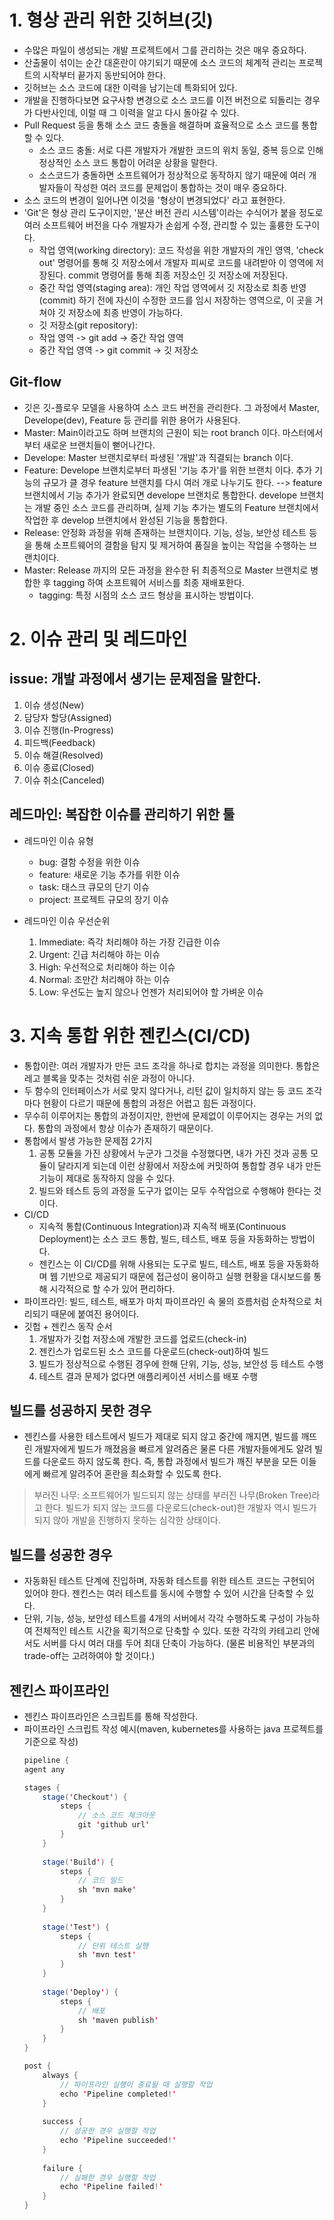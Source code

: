 # 1. 형상 관리 위한 깃허브(깃)
  - 수많은 파일이 생성되는 개발 프로젝트에서 그를 관리하는 것은 매우 중요하다.
  - 산출물이 섞이는 순간 대혼란이 야기되기 때문에 소스 코드의 체계적 관리는 프로젝트의 시작부터 끝가지 동반되어야 한다.
  - 깃허브는 소스 코드에 대한 이력을 남기는데 특화되어 있다.
  - 개발을 진행하다보면 요구사항 변경으로 소스 코드를 이전 버전으로 되돌리는 경우가 다반사인데, 이럴 때 그 이력을 알고 다시 돌아갈 수 있다.
  - Pull Request 등을 통해 소스 코드 충돌을 해결하며 효율적으로 소스 코드를 통합할 수 있다.
    - 소스 코드 충돌: 서로 다른 개발자가 개발한 코드의 위치 동일, 중복 등으로 인해 정상적인 소스 코드 통합이 어려운 상황을 말한다.
    - 소스코드가 충돌하면 소프트웨어가 정상적으로 동작하지 않기 때문에 여러 개발자들이 작성한 여러 코드를 문제업이 통합하는 것이 매우 중요하다.
  - 소스 코드의 변경이 일어나면 이것을 '형상이 변경되었다' 라고 표현한다.
  - 'Git'은 형상 관리 도구이지만, '분산 버전 관리 시스템'이라는 수식어가 붙을 정도로 여러 소프트웨어 버전을 다수 개발자가 손쉽게 수정, 관리할 수 있는 훌륭한 도구이다.
    - 작업 영역(working directory): 코드 작성을 위한 개발자의 개인 영역, 'check out' 명령어를 통해 깃 저장소에서 개발자 피씨로 코드를 내려받아 이 영역에 저장된다.
      commit 명령어를 통해 최종 저장소인 깃 저장소에 저장된다.
    - 중간 작업 영역(staging area): 개인 작업 영역에서 깃 저장소로 최종 반영(commit) 하기 전에 자신이 수정한 코드를 임시 저장하는 영역으로, 이 곳을 거쳐야 깃 저장소에 최종
      반영이 가능하다.
    - 깃 저장소(git repository): 
    - 작업 영역 -> git add -> 중간 작업 영역
    - 중간 작업 영역 -> git commit -> 깃 저장소

## Git-flow
  - 깃은 깃-플로우 모델을 사용하여 소스 코드 버전을 관리한다. 그 과정에서 Master, Develope(dev), Feature 등 관리를 위한 용어가 사용된다.
  - Master: Main이라고도 하며 브랜치의 근원이 되는 root branch 이다. 마스터에서부터 새로운 브랜치들이 뻗어나간다.
  - Develope: Master 브랜치로부터 파생된 '개발'과 직결되는 branch 이다.
  - Feature: Develope 브랜치로부터 파생된 '기능 추가'를 위한 브랜치 이다. 추가 기능의 규모가 클 경우 feature 브랜치를 다시 여러 개로 나누기도 한다.
  --> feature 브랜치에서 기능 추가가 완료되면 develope 브랜치로 통합한다. develope 브랜치는 개발 중인 소스 코드를 관리하며, 실제 기능 추가는 별도의 Feature 브랜치에서
    작업한 후 develop 브랜치에서 완성된 기능을 통합한다.
  - Release: 안정화 과정을 위해 존재하는 브랜치이다. 기능, 성능, 보안성 테스트 등을 통해 소프트웨어의 결함을 탐지 및 제거하여 품질을 높이는 작업을 수행하는 브랜치이다.
  - Master: Release 까지의 모든 과정을 완수한 뒤 최종적으로 Master 브랜치로 병합한 후 tagging 하여 소프트웨어 서비스를 최종 재배포한다.
    - tagging: 특정 시점의 소스 코드 형상을 표시하는 방법이다.

# 2. 이슈 관리 및 레드마인
## issue: 개발 과정에서 생기는 문제점을 말한다.
  1. 이슈 생성(New)
  2. 담당자 할당(Assigned)
  3. 이슈 진행(In-Progress)
  4. 피드백(Feedback)
  5. 이슈 해결(Resolved)
  6. 이슈 종료(Closed)
  7. 이슈 취소(Canceled)

## 레드마인: 복잡한 이슈를 관리하기 위한 툴
  - 레드마인 이슈 유형
    - bug: 결함 수정을 위한 이슈
    - feature: 새로운 기능 추가를 위한 이슈
    - task: 태스크 큐모의 단기 이슈
    - project: 프로젝트 규모의 장기 이슈
   
  - 레드마인 이슈 우선순위
    1. Immediate: 즉각 처리해야 하는 가장 긴급한 이슈
    2. Urgent: 긴급 처리해야 하는 이슈
    3. High: 우선적으로 처리해야 하는 이슈
    4. Normal: 조만간 처리해야 하는 이슈
    5. Low: 우선도는 높지 않으나 언젠가 처리되어야 할 가벼운 이슈

# 3. 지속 통합 위한 젠킨스(CI/CD)
  - 통합이란: 여러 개발자가 만든 코드 조각을 하나로 합치는 과정을 의미한다. 통합은 레고 블록을 맞추는 것처럼 쉬운 과정이 아니다.
  - 두 함수의 인터페이스가 서로 맞지 않다거나, 리턴 값이 일치하지 않는 등 코드 조각마다 현황이 다르기 때문에 통합의 과정은 어렵고 힘든 과정이다.
  - 무수히 이루어지는 통합의 과정이지만, 한번에 문제없이 이루어지는 경우는 거의 없다. 통합의 과정에서 항상 이슈가 존재하기 때문이다.
  - 통합에서 발생 가능한 문제점 2가지
    1. 공통 모듈을 가진 상황에서 누군가 그것을 수정했다면, 내가 가진 것과 공통 모듈이 달라지게 되는데 이런 상황에서 저장소에 커밋하여 통합할 경우 내가 만든 기능이 제대로 동작하지
      않을 수 있다.
    2. 빌드와 테스트 등의 과정을 도구가 없이는 모두 수작업으로 수행해야 한다는 것이다.
  - CI/CD
    - 지속적 통합(Continuous Integration)과 지속적 배포(Continuous Deployment)는 소스 코드 통합, 빌드, 테스트, 배포 등을 자동화하는 방법이다.
    - 젠킨스는 이 CI/CD를 위해 사용되는 도구로 빌드, 테스트, 배포 등을 자동화하며 웹 기반으로 제공되기 때문에 접근성이 용이하고 실행 현황을 대시보드를 통해 시각적으로
      할 수가 있어 편리하다.
  - 파이프라인: 빌드, 테스트, 배포가 마치 파이프라인 속 물의 흐름처럼 순차적으로 처리되기 때문에 붙여진 용어이다.
  - 깃헙 + 젠킨스 동작 순서
    1. 개발자가 깃헙 저장소에 개발한 코드를 업로드(check-in)
    2. 젠킨스가 업로드된 소스 코드를 다운로드(check-out)하여 빌드
    3. 빌드가 정상적으로 수행된 경우에 한해 단위, 기능, 성능, 보안성 등 테스트 수행
    4. 테스트 결과 문제가 없다면 애플리케이션 서비스를 배포 수행
   
## 빌드를 성공하지 못한 경우
  - 젠킨스를 사용한 테스트에서 빌드가 제대로 되지 않고 중간에 깨지면, 빌드를 깨뜨린 개발자에게 빌드가 깨졌음을 빠르게 알려줌은 물론 다른 개발자들에게도 알려 빌드를 다운로드 하지
    않도록 한다. 즉, 통합 과정에서 빌드가 깨진 부분을 모든 이들에게 빠르게 알려주어 혼란을 최소화할 수 있도록 한다.
  > 부러진 나무: 소프트웨어가 빌드되지 않는 상태를 부러진 나무(Broken Tree)라고 한다. 빌드가 되지 않는 코드를 다운로드(check-out)한 개발자 역시 빌드가 되지 않아 개발을
    진행하지 못하는 심각한 상태이다.

## 빌드를 성공한 경우
  - 자동화된 테스트 단계에 진입하며, 자동화 테스트를 위한 테스트 코드는 구현되어 있어야 한다. 젠킨스는 여러 테스트를 동시에 수행할 수 있어 시간을 단축할 수 있다.
  - 단위, 기능, 성능, 보안성 테스트를 4개의 서버에서 각각 수행하도록 구성이 가능하여 전체적인 테스트 시간을 획기적으로 단축할 수 있다. 또한 각각의 카테고리 안에서도 서버를 다시
    여러 대를 두어 최대 단축이 가능하다. (물론 비용적인 부분과의 trade-off는 고려하여야 할 것이다.)

## 젠킨스 파이프라인
  - 젠킨스 파이프라인은 스크립트를 통해 작성한다.
  - 파이프라인 스크립트 작성 예시(maven, kubernetes를 사용하는 java 프로젝트를 기준으로 작성)
    ```java
    pipeline {
    agent any
    
    stages {
        stage('Checkout') {
            steps {
                // 소스 코드 체크아웃
                git 'github url'
            }
        }
        
        stage('Build') {
            steps {
                // 코드 빌드
                sh 'mvn make'
            }
        }
        
        stage('Test') {
            steps {
                // 단위 테스트 실행
                sh 'mvn test'
            }
        }
        
        stage('Deploy') {
            steps {
                // 배포
                sh 'maven publish'
            }
        }
    }
    
    post {
        always {
            // 파이프라인 실행이 종료될 때 실행할 작업
            echo 'Pipeline completed!'
        }
        
        success {
            // 성공한 경우 실행할 작업
            echo 'Pipeline succeeded!'
        }
        
        failure {
            // 실패한 경우 실행할 작업
            echo 'Pipeline failed!'
        }
    }
  ```










      


